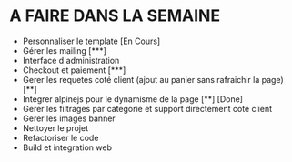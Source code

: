 # A FAIRE DANS LA SEMAINE 

- Personnaliser le template [En Cours]
- Gérer les mailing [***]
- Interface d'administration
- Checkout et paiement [***]
- Gerer les requetes coté client (ajout au panier sans rafraichir la page) [**]
- Integrer alpinejs pour le dynamisme de la page [**] [Done]
- Gerer les filtrages par categorie et support directement coté client
- Gerer les images banner
- Nettoyer le projet
- Refactoriser le code
- Build et integration web